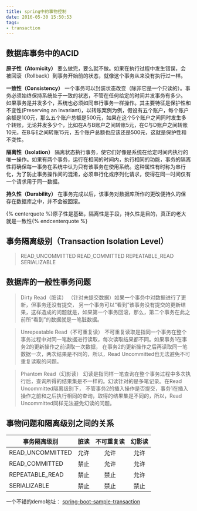 ```yaml
---
title: spring中的事物控制
date: 2016-05-30 15:50:53
tags:
- transaction
---
```


## 数据库事务中的ACID
**原子性（Atomicity）**
要么做完，要么就不做。如果在执行过程中发生错误，会被回滚（Rollback）到事务开始前的状态，就像这个事务从来没有执行过一样。

**一致性（Consistency）**
一个事务可以封装状态改变（除非它是一个只读的）。事务必须始终保持系统处于一致的状态，不管在任何给定的时间并发事务有多少。
如果事务是并发多个，系统也必须如同串行事务一样操作。其主要特征是保护性和不变性(Preserving an Invariant)，以转账案例为例，假设有五个账户，每个账户余额是100元，那么五个账户总额是500元，如果在这个5个账户之间同时发生多个转账，无论并发多少个，比如在A与B账户之间转账5元，在C与D账户之间转账10元，在B与E之间转账15元，五个账户总额也应该还是500元，这就是保护性和不变性。

**隔离性（Isolation）**
隔离状态执行事务，使它们好像是系统在给定时间内执行的唯一操作。如果有两个事务，运行在相同的时间内，执行相同的功能，事务的隔离性将确保每一事务在系统中认为只有该事务在使用系统。这种属性有时称为串行化，为了防止事务操作间的混淆，必须串行化或序列化请求，使得在同一时间仅有一个请求用于同一数据。

**持久性（Durability）**
在事务完成以后，该事务对数据库所作的更改便持久的保存在数据库之中，并不会被回滚。

{% centerquote %}原子性是基础，隔离性是手段，持久性是目的，真正的老大就是一致性{% endcenterquote %}

## 事务隔离级别（Transaction Isolation Level）
> READ\_UNCOMMITTED
> READ\_COMMITTED
> REPEATABLE\_READ
> SERIALIZABLE

## 数据库的一般性事务问题
> Dirty Read（脏读） （针对未提交数据）如果一个事务中对数据进行了更新，但事务还没有提交，
另一个事务可以“看到”该事务没有提交的更新结果，这样造成的问题就是，如果第一个事务回滚，那么，第二个事务在此之前所“看到”的数据就是一笔脏数据。

> Unrepeatable Read（不可重复读） 不可重复读取是指同一个事务在整个事务过程中对同一笔数据进行读取，每次读取结果都不同。如果事务1在事务2的更新操作之前读取一次数据，
在事务2的更新操作之后再读取同一笔数据一次，两次结果是不同的，所以，Read Uncommitted也无法避免不可重复读取的问题。

> Phantom Read（幻影读） 幻读是指同样一笔查询在整个事务过程中多次执行后，查询所得的结果集是不一样的。幻读针对的是多笔记录。在Read Uncommitted隔离级别下， 
不管事务2的插入操作是否提交，事务1在插入操作之前和之后执行相同的查询，取得的结果集是不同的，所以，Read Uncommitted同样无法避免幻读的问题。

## 事物问题和隔离级别之间的关系

| 事务隔离级别  |脏读 |  不可重复读  |幻影读
| --------- | :----: | :----: |  :----: |
|READ_UNCOMMITTED| 允许|允许|允许|
|READ_COMMITTED| 禁止|允许|允许|
|REPEATABLE_READ|禁止|禁止|允许|
|SERIALIZABLE|禁止|禁止|禁止|

一个不错的demo地址：  [spring-boot-sample-transaction](https://gitee.com/Zalldios/spring-bucket-demo/tree/master/spring-bucket/spring-boot)
